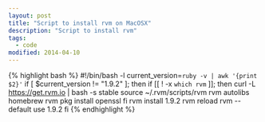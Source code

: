 ```yaml
---
layout: post
title: "Script to install rvm on MacOSX"
description: "Script to install rvm"
tags: 
  - code
modified: 2014-04-10
---
```


{% highlight bash %}
#!/bin/bash -l
current_version=`ruby -v | awk '{print $2}'`
if [ $current_version != "1.9.2" ]; then
if [[ ! -x `which rvm` ]]; then
curl -L https://get.rvm.io | bash -s stable
source ~/.rvm/scripts/rvm
rvm autolibs homebrew
rvm pkg install openssl
fi
rvm install 1.9.2
rvm reload
rvm --default use 1.9.2
fi
{% endhighlight %}